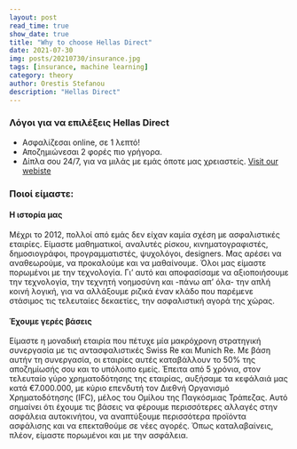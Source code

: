 ```yaml
---
layout: post
read_time: true
show_date: true
title: "Why to choose Hellas Direct"
date: 2021-07-30
img: posts/20210730/insurance.jpg
tags: [insurance, machine learning]
category: theory
author: Orestis Stefanou
description: "Hellas Direct"
---
```


### Λόγοι για να επιλέξεις Hellas Direct
- Ασφαλίζεσαι online, σε 1 λεπτό!
- Αποζημιώνεσαι 2 φορές πιο γρήγορα.
- Δίπλα σου 24/7, για να μιλάς με εμάς όποτε μας χρειαστείς.
[Visit our webiste](https://www.hellasdirect.gr/)

### Ποιοί είμαστε:
#### Η ιστορία μας
Μέχρι το 2012, πολλοί από εμάς δεν είχαν καμία σχέση με ασφαλιστικές εταιρίες.
Είμαστε μαθηματικοί, αναλυτές ρίσκου, κινηματογραφιστές, δημοσιογράφοι, προγραμματιστές, ψυχολόγοι, designers. Μας αρέσει να αναθεωρούμε, να προκαλούμε και να μαθαίνουμε. Όλοι μας είμαστε πορωμένοι με την τεχνολογία.
Γι’ αυτό και αποφασίσαμε να αξιοποιήσουμε την τεχνολογία, την τεχνητή νοημοσύνη και -πάνω απ’ όλα- την απλή κοινή λογική, για να αλλάξουμε ριζικά έναν κλάδο που παρέμενε στάσιμος τις τελευταίες δεκαετίες, την ασφαλιστική αγορά της χώρας.
#### Έχουμε γερές βάσεις
Είμαστε η μοναδική εταιρία που πέτυχε μία μακρόχρονη στρατηγική συνεργασία με τις αντασφαλιστικές Swiss Re και Munich Re. Με βάση αυτήν τη συνεργασία, οι εταιρίες αυτές καταβάλλουν το 50% της αποζημίωσής σου και το υπόλοιπο εμείς.
Έπειτα από 5 χρόνια, στον τελευταίο γύρο χρηματοδότησης της εταιρίας, αυξήσαμε τα κεφάλαιά μας κατά €7.000.000, με κύριο επενδυτή τον Διεθνή Οργανισμό Χρηματοδότησης (IFC), μέλος του Ομίλου της Παγκόσμιας Τράπεζας.
Αυτό σημαίνει ότι έχουμε τις βάσεις να φέρουμε περισσότερες αλλαγές στην ασφάλεια αυτοκινήτου, να αναπτύξουμε περισσότερα προϊόντα ασφάλισης και να επεκταθούμε σε νέες αγορές.
Όπως καταλαβαίνεις, πλέον, είμαστε πορωμένοι και με την ασφάλεια. 